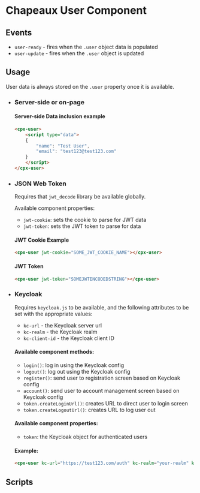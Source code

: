 # Chapeaux User Component

## Events

* `user-ready` - fires when the `.user` object data is populated
* `user-update` - fires when the `.user` object is updated

## Usage

User data is always stored on the `.user` property once it is
available. 

* ### Server-side or on-page

    #### Server-side Data inclusion example
    ```html
    <cpx-user>
        <script type="data">
        {
            "name": "Test User",
            "email": "test123@test123.com"
        }
        </script>
    </cpx-user>
    ```

* ### JSON Web Token

    Requires that `jwt_decode` library be available globally.

    Available component properties:

    * `jwt-cookie`: sets the cookie to parse for JWT data
    * `jwt-token`: sets the JWT token to parse for data
    
    #### JWT Cookie Example
    ```html
    <cpx-user jwt-cookie="SOME_JWT_COOKIE_NAME"></cpx-user>
    ```

    #### JWT Token
    ```html
    <cpx-user jwt-token="SOMEJWTENCODEDSTRING"></cpx-user>
    ```

* ### Keycloak

    Requires `keycloak.js` to be available, and the following attributes to be set with the appropriate values:

    * `kc-url` - the Keycloak server url
    * `kc-realm` - the Keycloak realm
    * `kc-client-id` - the Keycloak client ID

    #### Available component methods:

    * `login()`: log in using the Keycloak config
    * `logout()`: log out using the Keycloak config
    * `register()`: send user to registration screen based on Keycloak config
    * `account()`: send user to account management screen based on Keycloak config
    * `token.createLoginUrl()`: creates URL to direct user to login screen
    * `token.createLogoutUrl()`: creates URL to log user out

    #### Available component properties:

    * `token`: the Keycloak object for authenticated users

    #### Example:
    ```html
    <cpx-user kc-url="https://test123.com/auth" kc-realm="your-realm" kc-client-id="your-client-id"></cpx-user>
    ```

## Scripts



